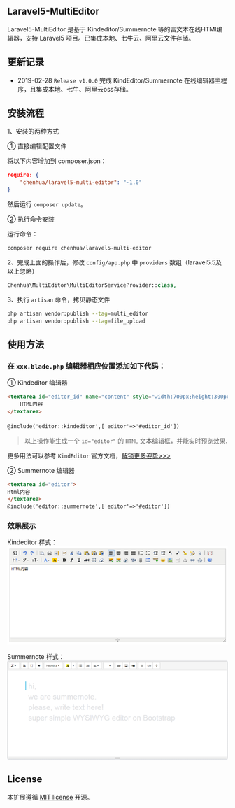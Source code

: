 Laravel5-MultiEditor
---------
Laravel5-MultiEditor 是基于 Kindeditor/Summernote 等的富文本在线HTMl编辑器，支持 Laravel5 项目。已集成本地、七牛云、阿里云文件存储。

## 更新记录

* 2019-02-28 `Release v1.0.0` 完成 KindEditor/Summernote 在线编辑器主程序，且集成本地、七牛、阿里云oss存储。

## 安装流程

1、安装的两种方式

① 直接编辑配置文件

将以下内容增加到 composer.json：

```json
require: {
    "chenhua/laravel5-multi-editor": "~1.0"
}
```

然后运行 `composer update`。

② 执行命令安装

运行命令：

```bash
composer require chenhua/laravel5-multi-editor
```

2、完成上面的操作后，修改 `config/app.php` 中 `providers` 数组（laravel5.5及以上忽略）

```php
Chenhua\MultiEditor\MultiEditorServiceProvider::class,
```

3、执行 `artisan` 命令，拷贝静态文件

```bash
php artisan vendor:publish --tag=multi_editor
php artisan vendor:publish --tag=file_upload
```

## 使用方法

### 在 `xxx.blade.php` 编辑器相应位置添加如下代码：

① Kindeditor 编辑器

```html
<textarea id="editor_id" name="content" style="width:700px;height:300px;">
    HTML内容
</textarea>

@include('editor::kindeditor',['editor'=>'#editor_id'])
```
> 以上操作能生成一个 `id="editor"` 的 `HTML` 文本编辑框，并能实时预览效果.

更多用法可以参考 `KindEditor` 官方文档，[解锁更多姿势>>>](http://kindeditor.net/doc.php)

② Summernote 编辑器

```html
<textarea id="editor">
Html内容
</textarea>
@include('editor::summernote',['editor'=>'#editor'])
```



### 效果展示

Kindeditor 样式：
![markdown.png](./images/kindeditor.png)

Summernote 样式：
![summernote.png](./images/summernote.png)

## License
本扩展遵循 [MIT license](http://opensource.org/licenses/MIT) 开源。


